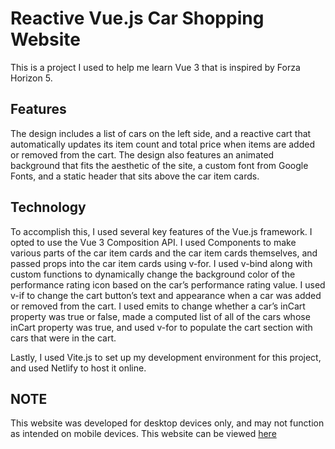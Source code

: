 # Reactive Vue.js Car Shopping Website
This is a project I used to help me learn Vue 3 that is inspired by Forza Horizon 5. 

## Features
The design includes a list of cars on the left side, and a reactive cart that automatically updates its item count and total price when items are added or removed from the cart. The design also features an animated background that fits the aesthetic of the site, a custom font from Google Fonts, and a static header that sits above the car item cards. 

## Technology
To accomplish this, I used several key features of the Vue.js framework. I opted to use the Vue 3 Composition API. I used Components to make various parts of the car item cards and the car item cards themselves, and passed props into the car item cards using v-for. I used v-bind along with custom functions to dynamically change the background color of the performance rating icon based on the car’s performance rating value. I used v-if to change the cart button’s text and appearance when a car was added or removed from the cart. I used emits to change whether a car’s inCart property was true or false, made a computed list of all of the cars whose inCart property was true, and used v-for to populate the cart section with cars that were in the cart.

Lastly, I used Vite.js to set up my development environment for this project, and used Netlify to host it online.

## NOTE
This website was developed for desktop devices only, and may not function as intended on mobile devices.
This website can be viewed [here](https://horizon5cars.netlify.app)